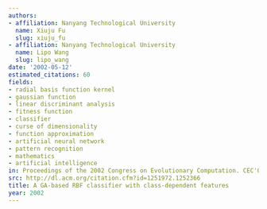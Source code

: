 ```yaml
---
authors:
- affiliation: Nanyang Technological University
  name: Xiuju Fu
  slug: xiuju_fu
- affiliation: Nanyang Technological University
  name: Lipo Wang
  slug: lipo_wang
date: '2002-05-12'
estimated_citations: 60
fields:
- radial basis function kernel
- gaussian function
- linear discriminant analysis
- fitness function
- classifier
- curse of dimensionality
- function approximation
- artificial neural network
- pattern recognition
- mathematics
- artificial intelligence
in: Proceedings of the 2002 Congress on Evolutionary Computation. CEC'02 (Cat. No.02TH8600)
src: http://dl.acm.org/citation.cfm?id=1251972.1252366
title: A GA-based RBF classifier with class-dependent features
year: 2002
---
```

